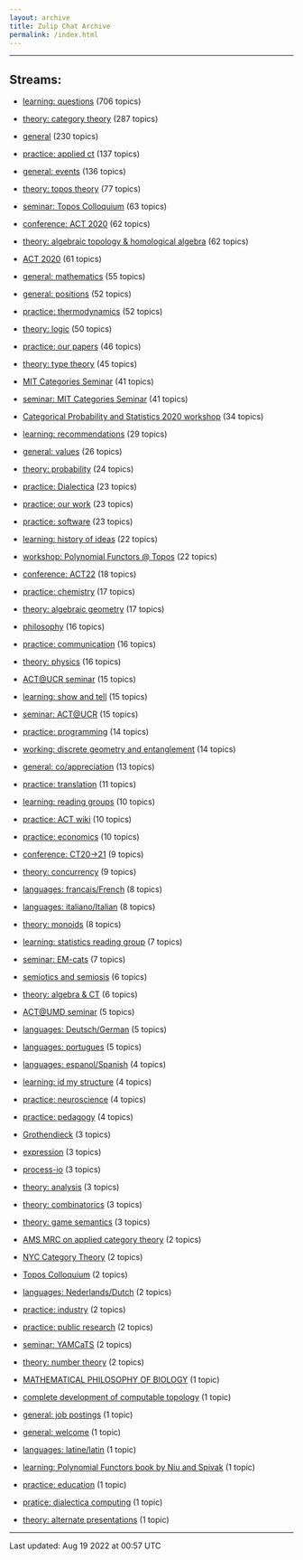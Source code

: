```yaml
---
layout: archive
title: Zulip Chat Archive
permalink: /index.html
---
```


---

## Streams:

* [learning: questions](stream/229199-learning:-questions/index.html) (706 topics)

* [theory: category theory](stream/229136-theory:-category-theory/index.html) (287 topics)

* [general](stream/229111-general/index.html) (230 topics)

* [practice: applied ct](stream/229156-practice:-applied-ct/index.html) (137 topics)

* [general: events](stream/229141-general:-events/index.html) (136 topics)

* [theory: topos theory](stream/230087-theory:-topos-theory/index.html) (77 topics)

* [seminar: Topos Colloquium](stream/269484-seminar:-Topos-Colloquium/index.html) (63 topics)

* [conference: ACT 2020](stream/243068-conference:-ACT-2020/index.html) (62 topics)

* [theory: algebraic topology & homological algebra](stream/241590-theory:-algebraic-topology-&-homological-algebra/index.html) (62 topics)

* [ACT 2020](stream/243068-ACT-2020/index.html) (61 topics)

* [general: mathematics](stream/266967-general:-mathematics/index.html) (55 topics)

* [general: positions](stream/245502-general:-positions/index.html) (52 topics)

* [practice: thermodynamics](stream/306433-practice:-thermodynamics/index.html) (52 topics)

* [theory: logic](stream/233104-theory:-logic/index.html) (50 topics)

* [practice: our papers](stream/258900-practice:-our-papers/index.html) (46 topics)

* [theory: type theory](stream/229952-theory:-type-theory/index.html) (45 topics)

* [MIT Categories Seminar](stream/229457-MIT-Categories-Seminar/index.html) (41 topics)

* [seminar: MIT Categories Seminar](stream/229457-seminar:-MIT-Categories-Seminar/index.html) (41 topics)

* [Categorical Probability and Statistics 2020 workshop](stream/238032-Categorical-Probability-and-Statistics-2020-workshop/index.html) (34 topics)

* [learning: recommendations](stream/232161-learning:-recommendations/index.html) (29 topics)

* [general: values](stream/241990-general:-values/index.html) (26 topics)

* [theory: probability](stream/253118-theory:-probability/index.html) (24 topics)

* [practice: Dialectica](stream/323208-practice:-Dialectica/index.html) (23 topics)

* [practice: our work](stream/274877-practice:-our-work/index.html) (23 topics)

* [practice: software](stream/229125-practice:-software/index.html) (23 topics)

* [learning: history of ideas](stream/232163-learning:-history-of-ideas/index.html) (22 topics)

* [workshop: Polynomial Functors @ Topos](stream/282140-workshop:-Polynomial-Functors-@-Topos/index.html) (22 topics)

* [conference: ACT22](stream/330541-conference:-ACT22/index.html) (18 topics)

* [practice: chemistry](stream/322714-practice:-chemistry/index.html) (17 topics)

* [theory: algebraic geometry](stream/231112-theory:-algebraic-geometry/index.html) (17 topics)

* [philosophy](stream/229134-philosophy/index.html) (16 topics)

* [practice: communication](stream/233322-practice:-communication/index.html) (16 topics)

* [theory: physics](stream/251538-theory:-physics/index.html) (16 topics)

* [ACT@UCR seminar](stream/229966-ACT@UCR-seminar/index.html) (15 topics)

* [learning: show and tell](stream/232162-learning:-show-and-tell/index.html) (15 topics)

* [seminar: ACT@UCR](stream/229966-seminar:-ACT@UCR/index.html) (15 topics)

* [practice: programming](stream/229450-practice:-programming/index.html) (14 topics)

* [working: discrete geometry and entanglement](stream/266854-working:-discrete-geometry-and-entanglement/index.html) (14 topics)

* [general: co/appreciation](stream/271602-general:-co/appreciation/index.html) (13 topics)

* [practice: translation](stream/260000-practice:-translation/index.html) (11 topics)

* [learning: reading groups](stream/232160-learning:-reading-groups/index.html) (10 topics)

* [practice: ACT wiki](stream/243548-practice:-ACT-wiki/index.html) (10 topics)

* [practice: economics](stream/231468-practice:-economics/index.html) (10 topics)

* [conference: CT20->21](stream/298844-conference:-CT20->21/index.html) (9 topics)

* [theory: concurrency](stream/235484-theory:-concurrency/index.html) (9 topics)

* [languages: francais/French](stream/231124-languages:-francais/French/index.html) (8 topics)

* [languages: italiano/Italian](stream/231111-languages:-italiano/Italian/index.html) (8 topics)

* [theory: monoids](stream/231815-theory:-monoids/index.html) (8 topics)

* [learning: statistics reading group](stream/245528-learning:-statistics-reading-group/index.html) (7 topics)

* [seminar: EM-cats](stream/298571-seminar:-EM-cats/index.html) (7 topics)

* [semiotics and semiosis](stream/229179-semiotics-and-semiosis/index.html) (6 topics)

* [theory: algebra & CT](stream/230123-theory:-algebra-&-CT/index.html) (6 topics)

* [ACT@UMD seminar](stream/229967-ACT@UMD-seminar/index.html) (5 topics)

* [languages: Deutsch/German](stream/231144-languages:-Deutsch/German/index.html) (5 topics)

* [languages: portugues](stream/303660-languages:-portugues/index.html) (5 topics)

* [languages: espanol/Spanish](stream/231120-languages:-espanol/Spanish/index.html) (4 topics)

* [learning: id my structure](stream/311521-learning:-id-my-structure/index.html) (4 topics)

* [practice: neuroscience](stream/233925-practice:-neuroscience/index.html) (4 topics)

* [practice: pedagogy](stream/295092-practice:-pedagogy/index.html) (4 topics)

* [Grothendieck](stream/307233-Grothendieck/index.html) (3 topics)

* [expression](stream/247180-expression/index.html) (3 topics)

* [process-io](stream/267137-process-io/index.html) (3 topics)

* [theory: analysis](stream/281848-theory:-analysis/index.html) (3 topics)

* [theory: combinatorics](stream/229794-theory:-combinatorics/index.html) (3 topics)

* [theory: game semantics](stream/233273-theory:-game-semantics/index.html) (3 topics)

* [AMS MRC on applied category theory](stream/322927-AMS-MRC-on-applied-category-theory/index.html) (2 topics)

* [NYC Category Theory](stream/237238-NYC-Category-Theory/index.html) (2 topics)

* [Topos Colloquium](stream/269484-Topos-Colloquium/index.html) (2 topics)

* [languages: Nederlands/Dutch](stream/324768-languages:-Nederlands/Dutch/index.html) (2 topics)

* [practice: industry](stream/229370-practice:-industry/index.html) (2 topics)

* [practice: public research](stream/332084-practice:-public-research/index.html) (2 topics)

* [seminar: YAMCaTS](stream/275483-seminar:-YAMCaTS/index.html) (2 topics)

* [theory: number theory](stream/298864-theory:-number-theory/index.html) (2 topics)

* [MATHEMATICAL PHILOSOPHY OF BIOLOGY](stream/336415-MATHEMATICAL-PHILOSOPHY-OF-BIOLOGY/index.html) (1 topic)

* [complete development of computable topology](stream/299920-complete-development-of-computable-topology/index.html) (1 topic)

* [general: job postings](stream/231377-general:-job-postings/index.html) (1 topic)

* [general: welcome](stream/323257-general:-welcome/index.html) (1 topic)

* [languages: latine/latin](stream/255711-languages:-latine/latin/index.html) (1 topic)

* [learning: Polynomial Functors book by Niu and Spivak](stream/332644-learning:-Polynomial-Functors-book-by-Niu-and-Spivak/index.html) (1 topic)

* [practice: education](stream/331606-practice:-education/index.html) (1 topic)

* [pratice: dialectica computing](stream/322866-pratice:-dialectica-computing/index.html) (1 topic)

* [theory: alternate presentations](stream/233122-theory:-alternate-presentations/index.html) (1 topic)

<hr><p>Last updated: Aug 19 2022 at 00:57 UTC</p>